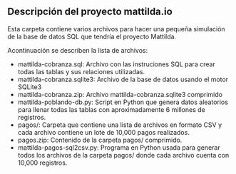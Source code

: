 ## Descripción del proyecto mattilda.io

Esta carpeta contiene varios archivos para hacer una pequeña simulación de la base de datos SQL que tendría el proyecto Mattilda.

Acontinuación se describen la lista de archivos:
- mattilda-cobranza.sql: Archivo con las instruciones SQL para crear todas las tablas y sus relaciones utilizadas.
- mattilda-cobranza.sqlite3: Archivo de la base de datos usando el motor SQLite3
- mattilda-cobranza.zip: Archivo mattilda-cobranza.sqlite3 comprimido
- mattilda-poblando-db.py: Script en Python que genera datos aleatorios para llenar todas las tablas con aproximadamente 6 millones de registros.
- pagos/: Carpeta que contiene una lista de archivos en formato CSV y cada archivo contiene un lote de 10,000 pagos realizados.
- pagos.zip: Contenido de la carpeta pagos/ comprimido.
- mattilda-pagos-sql2csv.py: Programa en Python usada para generar todos los archivos de la carpeta pagos/ donde cada archivo cuenta con 10,000 registros.

